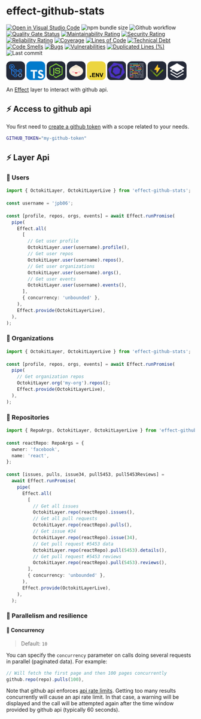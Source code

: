 # effect-github-stats

[![Open in Visual Studio Code](https://img.shields.io/static/v1?logo=visualstudiocode&label=&message=Open%20in%20Visual%20Studio%20Code&labelColor=2c2c32&color=007acc&logoColor=007acc)](https://github.dev/jpb06/effect-github-stats)
![npm bundle size](https://img.shields.io/bundlephobia/min/effect-github-stats)
![Github workflow](https://img.shields.io/github/actions/workflow/status/jpb06/effect-github-stats/ci.yml?branch=main&logo=github-actions&label=last%20workflow)
[![Quality Gate Status](https://sonarcloud.io/api/project_badges/measure?project=jpb06_github-stats&metric=alert_status)](https://sonarcloud.io/summary/new_code?id=jpb06_github-stats)
[![Maintainability Rating](https://sonarcloud.io/api/project_badges/measure?project=jpb06_github-stats&metric=sqale_rating)](https://sonarcloud.io/dashboard?id=jpb06_github-stats)
[![Security Rating](https://sonarcloud.io/api/project_badges/measure?project=jpb06_github-stats&metric=security_rating)](https://sonarcloud.io/dashboard?id=jpb06_github-stats)
[![Reliability Rating](https://sonarcloud.io/api/project_badges/measure?project=jpb06_github-stats&metric=reliability_rating)](https://sonarcloud.io/dashboard?id=jpb06_github-stats)
[![Coverage](https://sonarcloud.io/api/project_badges/measure?project=jpb06_github-stats&metric=coverage)](https://sonarcloud.io/dashboard?id=jpb06_github-stats)
[![Lines of Code](https://sonarcloud.io/api/project_badges/measure?project=jpb06_github-stats&metric=ncloc)](https://sonarcloud.io/summary/new_code?id=jpb06_github-stats)
[![Technical Debt](https://sonarcloud.io/api/project_badges/measure?project=jpb06_github-stats&metric=sqale_index)](https://sonarcloud.io/summary/new_code?id=jpb06_github-stats)
[![Code Smells](https://sonarcloud.io/api/project_badges/measure?project=jpb06_github-stats&metric=code_smells)](https://sonarcloud.io/dashboard?id=jpb06_github-stats)
[![Bugs](https://sonarcloud.io/api/project_badges/measure?project=jpb06_github-stats&metric=bugs)](https://sonarcloud.io/summary/new_code?id=jpb06_github-stats)
[![Vulnerabilities](https://sonarcloud.io/api/project_badges/measure?project=jpb06_github-stats&metric=vulnerabilities)](https://sonarcloud.io/summary/new_code?id=jpb06_github-stats)
[![Duplicated Lines (%)](https://sonarcloud.io/api/project_badges/measure?project=jpb06_github-stats&metric=duplicated_lines_density)](https://sonarcloud.io/dashboard?id=jpb06_github-stats)
![Last commit](https://img.shields.io/github/last-commit/jpb06/effect-github-stats?logo=git)

<!-- readme-package-icons start -->

<p align="left"><a href="https://docs.github.com/en/actions" target="_blank"><img height="50" src="https://raw.githubusercontent.com/jpb06/jpb06/master/icons/GithubActions-Dark.svg" /></a>&nbsp;<a href="https://www.typescriptlang.org/docs/" target="_blank"><img height="50" src="https://raw.githubusercontent.com/jpb06/jpb06/master/icons/TypeScript.svg" /></a>&nbsp;<a href="https://nodejs.org/en/docs/" target="_blank"><img height="50" src="https://raw.githubusercontent.com/jpb06/jpb06/master/icons/NodeJS-Dark.svg" /></a>&nbsp;<a href="https://bun.sh/docs" target="_blank"><img height="50" src="https://raw.githubusercontent.com/jpb06/jpb06/master/icons/Bun-Dark.svg" /></a>&nbsp;<a href="https://github.com/motdotla/dotenv#readme" target="_blank"><img height="50" src="https://raw.githubusercontent.com/jpb06/jpb06/master/icons/Dotenv-Dark.svg" /></a>&nbsp;<a href="https://eslint.org/docs/latest/" target="_blank"><img height="50" src="https://raw.githubusercontent.com/jpb06/jpb06/master/icons/Eslint-Dark.svg" /></a>&nbsp;<a href="https://prettier.io/docs/en/index.html" target="_blank"><img height="50" src="https://raw.githubusercontent.com/jpb06/jpb06/master/icons/Prettier-Dark.svg" /></a>&nbsp;<a href="https://vitest.dev/guide/" target="_blank"><img height="50" src="https://raw.githubusercontent.com/jpb06/jpb06/master/icons/Vitest-Dark.svg" /></a>&nbsp;<a href="https://www.effect.website/docs/quickstart" target="_blank"><img height="50" src="https://raw.githubusercontent.com/jpb06/jpb06/master/icons/Effect-Dark.svg" /></a></p>

<!-- readme-package-icons end -->

An [Effect](https://effect.website/) layer to interact with github api.

## ⚡ Access to github api

You first need to [create a github token](https://github.com/settings/tokens) with a scope related to your needs.

```bash
GITHUB_TOKEN="my-github-token"
```

## ⚡ Layer Api

### 🔶 Users

```typescript
import { OctokitLayer, OctokitLayerLive } from 'effect-github-stats';

const username = 'jpb06';

const [profile, repos, orgs, events] = await Effect.runPromise(
  pipe(
    Effect.all(
      [
        // Get user profile
        OctokitLayer.user(username).profile(),
        // Get user repos
        OctokitLayer.user(username).repos(),
        // Get user organizations
        OctokitLayer.user(username).orgs(),
        // Get user events
        OctokitLayer.user(username).events(),
      ],
      { concurrency: 'unbounded' },
    ),
    Effect.provide(OctokitLayerLive),
  ),
);
```

### 🔶 Organizations

```typescript
import { OctokitLayer, OctokitLayerLive } from 'effect-github-stats';

const [profile, repos, orgs, events] = await Effect.runPromise(
  pipe(
    // Get organization repos
    OctokitLayer.org('my-org').repos();
    Effect.provide(OctokitLayerLive),
  ),
);
```

### 🔶 Repositories

```typescript
import { RepoArgs, OctokitLayer, OctokitLayerLive } from 'effect-github-stats';

const reactRepo: RepoArgs = {
  owner: 'facebook',
  name: 'react',
};

const [issues, pulls, issue34, pull5453, pull5453Reviews] =
  await Effect.runPromise(
    pipe(
      Effect.all(
        [
          // Get all issues
          OctokitLayer.repo(reactRepo).issues(),
          // Get all pull requests
          OctokitLayer.repo(reactRepo).pulls(),
          // Get issue #34
          OctokitLayer.repo(reactRepo).issue(34),
          // Get pull request #5453 data
          OctokitLayer.repo(reactRepo).pull(5453).details(),
          // Get pull request #5453 reviews
          OctokitLayer.repo(reactRepo).pull(5453).reviews(),
        ],
        { concurrency: 'unbounded' },
      ),
      Effect.provide(OctokitLayerLive),
    ),
  );
```

### 🔶 Parallelism and resilience

#### 🧿 Concurrency

> Default: `10`

You can specify the `concurrency` parameter on calls doing several requests in parallel (paginated data). For example:

```typescript
// Will fetch the first page and then 100 pages concurrently
github.repo(repo).pulls(100),
```

Note that github api enforces [api rate limits](https://docs.github.com/en/rest/using-the-rest-api/best-practices-for-using-the-rest-api?apiVersion=2022-11-28#dealing-with-secondary-rate-limits). Getting too many results concurrently will cause an api rate limit. In that case, a warning will be displayed and the call will be attempted again after the time window provided by github api (typically 60 seconds).
